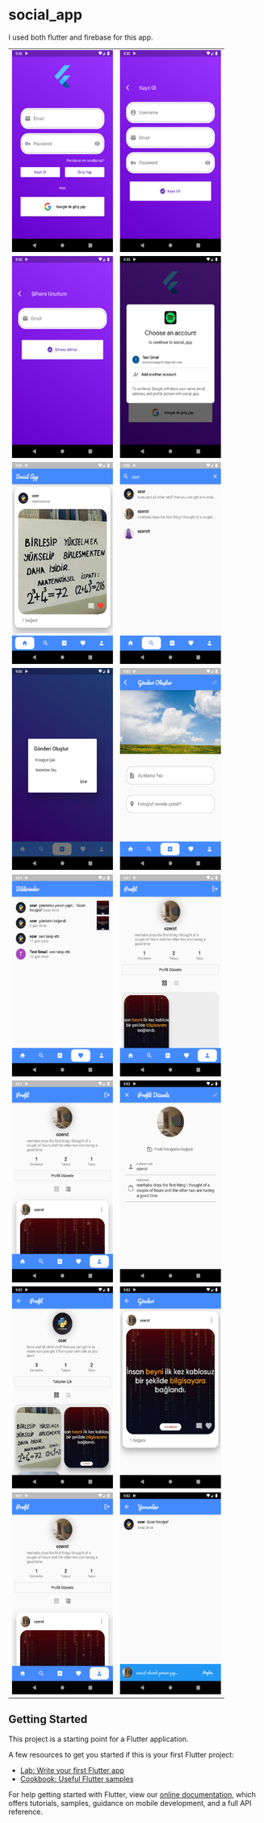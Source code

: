 # social_app

I used both flutter and firebase for this app.
<table>
 <tr><td>
<img src="https://github.com/MustafaOzer20/social-app/blob/master/screenshots/signin.png" width="200" height="400">
</td><td>
 <img src="https://github.com/MustafaOzer20/social-app/blob/master/screenshots/signup.png" width="200" height="400">
</td></tr>
 <tr><td>
<img src="https://github.com/MustafaOzer20/social-app/blob/master/screenshots/reset_passwd.png" width="200" height="400">
</td><td>
 <img src="https://github.com/MustafaOzer20/social-app/blob/master/screenshots/signin_with_google.png" width="200" height="400">
</td></tr>
<tr><td>
<img src="https://github.com/MustafaOzer20/social-app/blob/master/screenshots/flow.png" width="200" height="400">
</td><td>
 <img src="https://github.com/MustafaOzer20/social-app/blob/master/screenshots/search.png" width="200" height="400">
</td></tr>
 <tr><td>
<img src="https://github.com/MustafaOzer20/social-app/blob/master/screenshots/choice_photo.png" width="200" height="400">
</td><td>
 <img src="https://github.com/MustafaOzer20/social-app/blob/master/screenshots/addpost.png" width="200" height="400">
</td></tr>
 <tr><td>
<img src="https://github.com/MustafaOzer20/social-app/blob/master/screenshots/notifications.png" width="200" height="400">
</td><td>
 <img src="https://github.com/MustafaOzer20/social-app/blob/master/screenshots/profile_grid.png" width="200" height="400">
</td></tr>
 <tr><td>
 <img src="https://github.com/MustafaOzer20/social-app/blob/master/screenshots/profile_list.png" width="200" height="400">
</td><td>
  <img src="https://github.com/MustafaOzer20/social-app/blob/master/screenshots/edit_profile.png" width="200" height="400">
</td></tr>
 <tr><td>
<img src="https://github.com/MustafaOzer20/social-app/blob/master/screenshots/user_profile.png" width="200" height="400">
</td><td>
 <img src="https://github.com/MustafaOzer20/social-app/blob/master/screenshots/single_post.png" width="200" height="400">
</td></tr>
 <tr><td>
 <img src="https://github.com/MustafaOzer20/social-app/blob/master/screenshots/profile_list.png" width="200" height="400">
</td><td>
  <img src="https://github.com/MustafaOzer20/social-app/blob/master/screenshots/comments.png" width="200" height="400">
</td></tr>
</table>
   
  


## Getting Started

This project is a starting point for a Flutter application.

A few resources to get you started if this is your first Flutter project:

- [Lab: Write your first Flutter app](https://flutter.dev/docs/get-started/codelab)
- [Cookbook: Useful Flutter samples](https://flutter.dev/docs/cookbook)

For help getting started with Flutter, view our
[online documentation](https://flutter.dev/docs), which offers tutorials,
samples, guidance on mobile development, and a full API reference.
